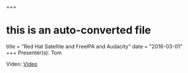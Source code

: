 +++
# this is an auto-converted file
title = "Red Hat Satellite and FreeIPA and Audacity"
date = "2016-03-01"
+++
Presenter(s): Tom

Video: [Video](https://www.youtube.com/watch?v=k-vNuFOYynk)
